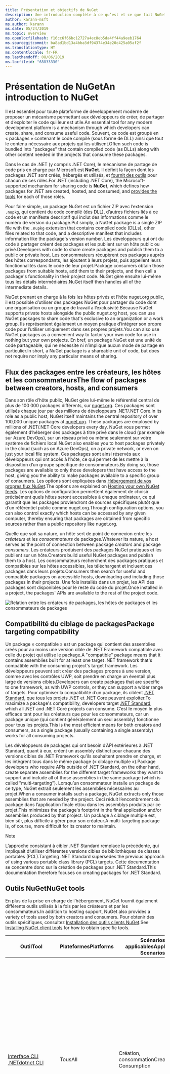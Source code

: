 ```yaml
---
title: Présentation et objectifs de NuGet
description: Une introduction complète à ce qu’est et ce que fait NuGet
author: karann-msft
ms.author: karann
ms.date: 05/24/2019
ms.topic: overview
ms.openlocfilehash: f16cc6f66bc12727a4ec8eb5da4ff44a9eeb1764
ms.sourcegitcommit: ba8ad1bd13a4bba3df94374e34e20c425a05af2f
ms.translationtype: HT
ms.contentlocale: fr-FR
ms.lasthandoff: 08/06/2019
ms.locfileid: "68833330"
---
```

# <a name="an-introduction-to-nuget"></a><span data-ttu-id="dc7ce-103">Présentation de NuGet</span><span class="sxs-lookup"><span data-stu-id="dc7ce-103">An introduction to NuGet</span></span>

<span data-ttu-id="dc7ce-104">Il est essentiel pour toute plateforme de développement moderne de proposer un mécanisme permettant aux développeurs de créer, de partager et d’exploiter le code qui leur est utile.</span><span class="sxs-lookup"><span data-stu-id="dc7ce-104">An essential tool for any modern development platform is a mechanism through which developers can create, share, and consume useful code.</span></span> <span data-ttu-id="dc7ce-105">Souvent, ce code est groupé en « packages » contenant le code compilé (sous forme de DLL) ainsi que tout le contenu nécessaire aux projets qui les utilisent.</span><span class="sxs-lookup"><span data-stu-id="dc7ce-105">Often such code is bundled into "packages" that contain compiled code (as DLLs) along with other content needed in the projects that consume these packages.</span></span>

<span data-ttu-id="dc7ce-106">Dans le cas de .NET (y compris .NET Core), le mécanisme de partage de code pris en charge par Microsoft est **NuGet**. Il définit la façon dont les packages .NET sont créés, hébergés et utilisés, et [fournit des outils](install-nuget-client-tools.md) pour chacun de ces rôles.</span><span class="sxs-lookup"><span data-stu-id="dc7ce-106">For .NET (including .NET Core), the Microsoft-supported mechanism for sharing code is **NuGet**, which defines how packages for .NET are created, hosted, and consumed, and [provides the tools](install-nuget-client-tools.md) for each of those roles.</span></span>

<span data-ttu-id="dc7ce-107">Pour faire simple, un package NuGet est un fichier ZIP avec l’extension `.nupkg`, qui contient du code compilé (des DLL), d’autres fichiers liés à ce code et un manifeste descriptif qui inclut des informations comme le numéro de version du package.</span><span class="sxs-lookup"><span data-stu-id="dc7ce-107">Put simply, a NuGet package is a single ZIP file with the `.nupkg` extension that contains compiled code (DLLs), other files related to that code, and a descriptive manifest that includes information like the package's version number.</span></span> <span data-ttu-id="dc7ce-108">Les développeurs qui ont du code à partager créent des packages et les publient sur un hôte public ou privé.</span><span class="sxs-lookup"><span data-stu-id="dc7ce-108">Developers with code to share create packages and publish them to a public or private host.</span></span> <span data-ttu-id="dc7ce-109">Les consommateurs récupèrent ces packages auprès des hôtes correspondants, les ajoutent à leurs projets, puis appellent leurs fonctionnalités dans le code de leur projet.</span><span class="sxs-lookup"><span data-stu-id="dc7ce-109">Package consumers obtain those packages from suitable hosts, add them to their projects, and then call a package's functionality in their project code.</span></span> <span data-ttu-id="dc7ce-110">NuGet gère ensuite lui-même tous les détails intermédiaires.</span><span class="sxs-lookup"><span data-stu-id="dc7ce-110">NuGet itself then handles all of the intermediate details.</span></span>

<span data-ttu-id="dc7ce-111">NuGet prenant en charge à la fois les hôtes privés et l’hôte nuget.org public, il est possible d’utiliser des packages NuGet pour partager du code dont une organisation ou un groupe de travail a l’exclusivité.</span><span class="sxs-lookup"><span data-stu-id="dc7ce-111">Because NuGet supports private hosts alongside the public nuget.org host, you can use NuGet packages to share code that's exclusive to an organization or a work group.</span></span> <span data-ttu-id="dc7ce-112">Ils représentent également un moyen pratique d’intégrer son propre code pour l’utiliser uniquement dans ses propres projets.</span><span class="sxs-lookup"><span data-stu-id="dc7ce-112">You can also use NuGet packages as a convenient way to factor your own code for use in nothing but your own projects.</span></span> <span data-ttu-id="dc7ce-113">En bref, un package NuGet est une unité de code partageable, qui ne nécessite ni n’implique aucun mode de partage en particulier.</span><span class="sxs-lookup"><span data-stu-id="dc7ce-113">In short, a NuGet package is a shareable unit of code, but does not require nor imply any particular means of sharing.</span></span>

## <a name="the-flow-of-packages-between-creators-hosts-and-consumers"></a><span data-ttu-id="dc7ce-114">Flux des packages entre les créateurs, les hôtes et les consommateurs</span><span class="sxs-lookup"><span data-stu-id="dc7ce-114">The flow of packages between creators, hosts, and consumers</span></span>

<span data-ttu-id="dc7ce-115">Dans son rôle d’hôte public, NuGet gère lui-même le référentiel central de plus de 100 000 packages différents, sur [nuget.org](https://www.nuget.org). Ces packages sont utilisés chaque jour par des millions de développeurs .NET/.NET Core.</span><span class="sxs-lookup"><span data-stu-id="dc7ce-115">In its role as a public host, NuGet itself maintains the central repository of over 100,000 unique packages at [nuget.org](https://www.nuget.org). These packages are employed by millions of .NET/.NET Core developers every day.</span></span> <span data-ttu-id="dc7ce-116">NuGet vous permet également d’héberger des packages à titre privé dans le cloud (par exemple sur Azure DevOps), sur un réseau privé ou même seulement sur votre système de fichiers local.</span><span class="sxs-lookup"><span data-stu-id="dc7ce-116">NuGet also enables you to host packages privately in the cloud (such as on Azure DevOps), on a private network, or even on just your local file system.</span></span> <span data-ttu-id="dc7ce-117">Ces packages sont ainsi réservés aux développeurs qui ont accès à l’hôte, ce qui permet de les mettre à la disposition d’un groupe spécifique de consommateurs.</span><span class="sxs-lookup"><span data-stu-id="dc7ce-117">By doing so, those packages are available to only those developers that have access to the host, giving you the ability to make packages available to a specific group of consumers.</span></span> <span data-ttu-id="dc7ce-118">Les options sont expliquées dans [Hébergement de vos propres flux NuGet](hosting-packages/overview.md).</span><span class="sxs-lookup"><span data-stu-id="dc7ce-118">The options are explained on [Hosting your own NuGet feeds](hosting-packages/overview.md).</span></span> <span data-ttu-id="dc7ce-119">Les options de configuration permettent également de choisir précisément quels hôtes seront accessibles à chaque ordinateur, ce qui garantit que les packages proviendront de sources spécifiques plutôt que d’un référentiel public comme nuget.org.</span><span class="sxs-lookup"><span data-stu-id="dc7ce-119">Through configuration options, you can also control exactly which hosts can be accessed by any given computer, thereby ensuring that packages are obtained from specific sources rather than a public repository like nuget.org.</span></span>

<span data-ttu-id="dc7ce-120">Quelle que soit sa nature, un hôte sert de point de connexion entre les *créateurs* et les *consommateurs* de packages.</span><span class="sxs-lookup"><span data-stu-id="dc7ce-120">Whatever its nature, a host serves as the point of connection between package *creators* and package *consumers*.</span></span> <span data-ttu-id="dc7ce-121">Les créateurs produisent des packages NuGet pratiques et les publient sur un hôte.</span><span class="sxs-lookup"><span data-stu-id="dc7ce-121">Creators build useful NuGet packages and publish them to a host.</span></span> <span data-ttu-id="dc7ce-122">Les consommateurs recherchent des packages pratiques et compatibles sur les hôtes accessibles, les téléchargent et incluent ces packages dans leurs projets.</span><span class="sxs-lookup"><span data-stu-id="dc7ce-122">Consumers then search for useful and compatible packages on accessible hosts, downloading and including those packages in their projects.</span></span> <span data-ttu-id="dc7ce-123">Une fois installés dans un projet, les API des packages sont disponibles pour le reste du code du projet.</span><span class="sxs-lookup"><span data-stu-id="dc7ce-123">Once installed in a project, the packages' APIs are available to the rest of the project code.</span></span>

![Relation entre les créateurs de packages, les hôtes de packages et les consommateurs de packages](media/nuget-roles.png)

## <a name="package-targeting-compatibility"></a><span data-ttu-id="dc7ce-125">Compatibilité du ciblage de packages</span><span class="sxs-lookup"><span data-stu-id="dc7ce-125">Package targeting compatibility</span></span>

<span data-ttu-id="dc7ce-126">Un package « compatible » est un package qui contient des assemblies créés pour au moins une version cible de .NET Framework compatible avec celle du projet qui utilise le package.</span><span class="sxs-lookup"><span data-stu-id="dc7ce-126">A "compatible" package means that it contains assemblies built for at least one target .NET framework that's compatible with the consuming project's target framework.</span></span> <span data-ttu-id="dc7ce-127">Les développeurs peuvent soit créer des packages propres à une version, comme avec les contrôles UWP, soit prendre en charge un éventail plus large de versions cibles.</span><span class="sxs-lookup"><span data-stu-id="dc7ce-127">Developers can create packages that are specific to one framework, as with UWP controls, or they can support a wider range of targets.</span></span> <span data-ttu-id="dc7ce-128">Pour optimiser la compatibilité d’un package, ils ciblent [.NET Standard](/dotnet/standard/net-standard), que tous les projets .NET et .NET Core peuvent exploiter.</span><span class="sxs-lookup"><span data-stu-id="dc7ce-128">To maximize a package's compatibility, developers target [.NET Standard](/dotnet/standard/net-standard), which all .NET and .NET Core projects can consume.</span></span> <span data-ttu-id="dc7ce-129">C’est le moyen le plus efficace tant pour les créateurs que pour les consommateurs, car un package unique (qui contient généralement un seul assembly) fonctionne pour tous les projets.</span><span class="sxs-lookup"><span data-stu-id="dc7ce-129">This is the most efficient means for both creators and consumers, as a single package (usually containing a single assembly) works for all consuming projects.</span></span>

<span data-ttu-id="dc7ce-130">Les développeurs de packages qui ont besoin d’API extérieures à .NET Standard, quant à eux, créent un assembly distinct pour chacune des versions cibles de .NET Framework qu’ils souhaitent prendre en charge, et les intègrent tous dans le même package (« ciblage multiple »).</span><span class="sxs-lookup"><span data-stu-id="dc7ce-130">Package developers who require APIs outside of .NET Standard, on the other hand, create separate assemblies for the different target frameworks they want to support and include all of those assemblies in the same package (which is called "multi-targeting").</span></span> <span data-ttu-id="dc7ce-131">Lorsqu’un consommateur installe un package de ce type, NuGet extrait seulement les assemblies nécessaires au projet.</span><span class="sxs-lookup"><span data-stu-id="dc7ce-131">When a consumer installs such a package, NuGet extracts only those assemblies that are needed by the project.</span></span> <span data-ttu-id="dc7ce-132">Ceci réduit l’encombrement du package dans l’application finale et/ou dans les assemblys produits par ce projet.</span><span class="sxs-lookup"><span data-stu-id="dc7ce-132">This minimizes the package's footprint in the final application and/or assemblies produced by that project.</span></span> <span data-ttu-id="dc7ce-133">Un package à ciblage multiple est, bien sûr, plus difficile à gérer pour son créateur.</span><span class="sxs-lookup"><span data-stu-id="dc7ce-133">A multi-targeting package is, of course, more difficult for its creator to maintain.</span></span>

> [!Note]
> <span data-ttu-id="dc7ce-134">L’approche consistant à cibler .NET Standard remplace la précédente, qui impliquait d’utiliser différentes versions cibles de bibliothèques de classes portables (PCL).</span><span class="sxs-lookup"><span data-stu-id="dc7ce-134">Targeting .NET Standard supersedes the previous approach of using various portable class library (PCL) targets.</span></span> <span data-ttu-id="dc7ce-135">Cette documentation se concentre donc sur la création de packages pour .NET Standard.</span><span class="sxs-lookup"><span data-stu-id="dc7ce-135">This documentation therefore focuses on creating packages for .NET Standard.</span></span>

## <a name="nuget-tools"></a><span data-ttu-id="dc7ce-136">Outils NuGet</span><span class="sxs-lookup"><span data-stu-id="dc7ce-136">NuGet tools</span></span>

<span data-ttu-id="dc7ce-137">En plus de la prise en charge de l’hébergement, NuGet fournit également différents outils utilisés à la fois par les créateurs et par les consommateurs.</span><span class="sxs-lookup"><span data-stu-id="dc7ce-137">In addition to hosting support, NuGet also provides a variety of tools used by both creators and consumers.</span></span> <span data-ttu-id="dc7ce-138">Pour obtenir des outils spécifiques, consultez [Installation des outils clients NuGet](install-nuget-client-tools.md).</span><span class="sxs-lookup"><span data-stu-id="dc7ce-138">See [Installing NuGet client tools](install-nuget-client-tools.md) for how to obtain specific tools.</span></span>

| <span data-ttu-id="dc7ce-139">Outil</span><span class="sxs-lookup"><span data-stu-id="dc7ce-139">Tool</span></span> | <span data-ttu-id="dc7ce-140">Plateformes</span><span class="sxs-lookup"><span data-stu-id="dc7ce-140">Platforms</span></span> | <span data-ttu-id="dc7ce-141">Scénarios applicables</span><span class="sxs-lookup"><span data-stu-id="dc7ce-141">Applicable Scenarios</span></span> | <span data-ttu-id="dc7ce-142">Description</span><span class="sxs-lookup"><span data-stu-id="dc7ce-142">Description</span></span> |
| --- | --- | --- | --- |
| [<span data-ttu-id="dc7ce-143">Interface CLI .NET</span><span class="sxs-lookup"><span data-stu-id="dc7ce-143">dotnet CLI</span></span>](consume-packages/install-use-packages-dotnet-cli.md) | <span data-ttu-id="dc7ce-144">Tous</span><span class="sxs-lookup"><span data-stu-id="dc7ce-144">All</span></span> | <span data-ttu-id="dc7ce-145">Création, consommation</span><span class="sxs-lookup"><span data-stu-id="dc7ce-145">Creation, Consumption</span></span> | <span data-ttu-id="dc7ce-146">Outil CLI pour les bibliothèques .NET Core et .NET Standard et pour les projets de style SDK qui ciblent le .NET Framework (consultez [Attribut SDK](/dotnet/core/tools/csproj#additions)).</span><span class="sxs-lookup"><span data-stu-id="dc7ce-146">CLI tool for .NET Core and .NET Standard libraries, and for SDK-style projects that target .NET Framework (see [SDK attribute](/dotnet/core/tools/csproj#additions)).</span></span> <span data-ttu-id="dc7ce-147">Propose certaines des fonctionnalités de l’interface CLI NuGet directement dans la chaîne d’outils .NET Core.</span><span class="sxs-lookup"><span data-stu-id="dc7ce-147">Provides certain NuGet CLI capabilities directly within the .NET Core tool chain.</span></span> <span data-ttu-id="dc7ce-148">Tout comme l’interface CLI `nuget.exe`, l’interface CLI dotnet n’interagit pas avec les projets Visual Studio.</span><span class="sxs-lookup"><span data-stu-id="dc7ce-148">As with the `nuget.exe` CLI, the dotnet CLI does not interact with Visual Studio projects.</span></span> |
| [<span data-ttu-id="dc7ce-149">Interface CLI de nuget.exe</span><span class="sxs-lookup"><span data-stu-id="dc7ce-149">nuget.exe CLI</span></span>](consume-packages/install-use-packages-nuget-cli.md) | <span data-ttu-id="dc7ce-150">Tous</span><span class="sxs-lookup"><span data-stu-id="dc7ce-150">All</span></span> | <span data-ttu-id="dc7ce-151">Création, consommation</span><span class="sxs-lookup"><span data-stu-id="dc7ce-151">Creation, Consumption</span></span> | <span data-ttu-id="dc7ce-152">Outil CLI pour les bibliothèques .NET Framework et les projets qui ne sont pas de style SDK ciblant les bibliothèques .NET Standard.</span><span class="sxs-lookup"><span data-stu-id="dc7ce-152">CLI tool for .NET Framework libraries and non-SDK-style projects that target .NET Standard libraries.</span></span> <span data-ttu-id="dc7ce-153">Fournit toutes les fonctionnalités de NuGet, avec certaines commandes s’appliquant spécifiquement aux créateurs de package, certaines seulement aux consommateurs et d’autres aux deux.</span><span class="sxs-lookup"><span data-stu-id="dc7ce-153">Provides all NuGet capabilities, with some commands applying specifically to package creators, some applying only to consumers, and others applying to both.</span></span> <span data-ttu-id="dc7ce-154">Par exemple, les créateurs de packages utilisent la commande `nuget pack` pour créer un package à partir de différents assemblies et des fichiers associés, les consommateurs utilisent `nuget install` pour inclure des packages dans un dossier de projet, et tous utilisent `nuget config` pour définir les variables de configuration NuGet.</span><span class="sxs-lookup"><span data-stu-id="dc7ce-154">For example, package creators use the `nuget pack` command to create a package from various assemblies and related files, package consumers use `nuget install` to include packages in a project folder, and everyone uses `nuget config` to set NuGet configuration variables.</span></span> <span data-ttu-id="dc7ce-155">L’interface CLI NuGet, indépendante de la plateforme, n’interagit pas avec les projets Visual Studio.</span><span class="sxs-lookup"><span data-stu-id="dc7ce-155">As a platform-agnostic tool, the NuGet CLI does not interact with Visual Studio projects.</span></span> |
| [<span data-ttu-id="dc7ce-156">Console du Gestionnaire de package</span><span class="sxs-lookup"><span data-stu-id="dc7ce-156">Package Manager Console</span></span>](consume-packages/install-use-packages-powershell.md) | <span data-ttu-id="dc7ce-157">Visual Studio sur Windows</span><span class="sxs-lookup"><span data-stu-id="dc7ce-157">Visual Studio on Windows</span></span> | <span data-ttu-id="dc7ce-158">Consommation</span><span class="sxs-lookup"><span data-stu-id="dc7ce-158">Consumption</span></span> | <span data-ttu-id="dc7ce-159">Propose des [commandes PowerShell](reference/Powershell-Reference.md) permettant d’installer et de gérer des packages dans les projets Visual Studio.</span><span class="sxs-lookup"><span data-stu-id="dc7ce-159">Provides [PowerShell commands](reference/Powershell-Reference.md) for installing and managing packages in Visual Studio projects.</span></span> |
| [<span data-ttu-id="dc7ce-160">Interface utilisateur du Gestionnaire de package</span><span class="sxs-lookup"><span data-stu-id="dc7ce-160">Package Manager UI</span></span>](consume-packages/install-use-packages-visual-studio.md) | <span data-ttu-id="dc7ce-161">Visual Studio sur Windows</span><span class="sxs-lookup"><span data-stu-id="dc7ce-161">Visual Studio on Windows</span></span> | <span data-ttu-id="dc7ce-162">Consommation</span><span class="sxs-lookup"><span data-stu-id="dc7ce-162">Consumption</span></span> | <span data-ttu-id="dc7ce-163">Propose une interface utilisateur facile d’utilisation permettant d’installer et de gérer des packages dans les projets Visual Studio.</span><span class="sxs-lookup"><span data-stu-id="dc7ce-163">Provides an easy-to-use UI for installing and managing packages in Visual Studio projects.</span></span> |
| [<span data-ttu-id="dc7ce-164">Interface utilisateur de gestion de NuGet</span><span class="sxs-lookup"><span data-stu-id="dc7ce-164">Manage NuGet UI</span></span>](/visualstudio/mac/nuget-walkthrough) | <span data-ttu-id="dc7ce-165">Visual Studio pour Mac</span><span class="sxs-lookup"><span data-stu-id="dc7ce-165">Visual Studio for Mac</span></span> | <span data-ttu-id="dc7ce-166">Consommation</span><span class="sxs-lookup"><span data-stu-id="dc7ce-166">Consumption</span></span> | <span data-ttu-id="dc7ce-167">Propose une interface utilisateur facile d’utilisation permettant d’installer et de gérer des packages dans les projets Mac.</span><span class="sxs-lookup"><span data-stu-id="dc7ce-167">Provide an easy-to-use UI for installing and managing packages in Visual Studio for Mac projects.</span></span> |
| [<span data-ttu-id="dc7ce-168">MSBuild</span><span class="sxs-lookup"><span data-stu-id="dc7ce-168">MSBuild</span></span>](reference/msbuild-targets.md) | <span data-ttu-id="dc7ce-169">Windows</span><span class="sxs-lookup"><span data-stu-id="dc7ce-169">Windows</span></span> | <span data-ttu-id="dc7ce-170">Création, consommation</span><span class="sxs-lookup"><span data-stu-id="dc7ce-170">Creation, Consumption</span></span> | <span data-ttu-id="dc7ce-171">Offre la possibilité de créer et de restaurer directement des packages utilisés dans un projet avec la chaîne d’outils MSBuild.</span><span class="sxs-lookup"><span data-stu-id="dc7ce-171">Provides the ability to create packages and restore packages used in a project directly through the MSBuild tool chain.</span></span> |

<span data-ttu-id="dc7ce-172">Comme on peut le constater, les outils NuGet à utiliser dépendent fortement de l’activité (création, utilisation ou publication de packages), ainsi que de la plateforme utilisée.</span><span class="sxs-lookup"><span data-stu-id="dc7ce-172">As you can see, the NuGet tools you work with depend greatly on whether you're creating, consuming, or publishing packages, and the platform on which you're working.</span></span> <span data-ttu-id="dc7ce-173">Les créateurs de packages en sont en général également des consommateurs, car ils s’appuient sur des fonctionnalités qui existent dans d’autres packages NuGet.</span><span class="sxs-lookup"><span data-stu-id="dc7ce-173">Package creators are typically also consumers, as they build on top of functionality that exists in other NuGet packages.</span></span> <span data-ttu-id="dc7ce-174">Bien sûr, ces packages peuvent à leur tour dépendre d’autres packages.</span><span class="sxs-lookup"><span data-stu-id="dc7ce-174">And those packages, of course, may in turn depend on still others.</span></span>

<span data-ttu-id="dc7ce-175">Pour plus d’informations, commencez par les articles [Workflow de création de packages](create-packages/Overview-and-Workflow.md) et [Workflow d’utilisation de packages](consume-packages/Overview-and-Workflow.md).</span><span class="sxs-lookup"><span data-stu-id="dc7ce-175">For more information, start with the [Package creation workflow](create-packages/Overview-and-Workflow.md) and [Package consumption workflow](consume-packages/Overview-and-Workflow.md) articles.</span></span>

## <a name="managing-dependencies"></a><span data-ttu-id="dc7ce-176">Gestion des dépendances</span><span class="sxs-lookup"><span data-stu-id="dc7ce-176">Managing dependencies</span></span>

<span data-ttu-id="dc7ce-177">La facilité à s’appuyer sur le travail des autres est l’un des aspects les plus puissants d’un système de gestion des packages.</span><span class="sxs-lookup"><span data-stu-id="dc7ce-177">The ability to easily build on the work of others is one of most powerful features of a package management system.</span></span> <span data-ttu-id="dc7ce-178">En conséquence, la plus grande partie du travail effectué par NuGet consiste à gérer cette arborescence ou ce « graphique » de dépendance pour chaque projet.</span><span class="sxs-lookup"><span data-stu-id="dc7ce-178">Accordingly, much of what NuGet does is managing that dependency tree or "graph" on behalf of a project.</span></span> <span data-ttu-id="dc7ce-179">Autrement dit, vous devez vous préoccuper seulement des packages que vous utilisez directement dans un projet.</span><span class="sxs-lookup"><span data-stu-id="dc7ce-179">Simply said, you need only concern yourself with those packages that you're directly using in a project.</span></span> <span data-ttu-id="dc7ce-180">Si l’un d’entre eux utilise lui-même d’autres packages (et ainsi de suite), NuGet se charge de toutes ces dépendances des niveaux inférieurs.</span><span class="sxs-lookup"><span data-stu-id="dc7ce-180">If any of those packages themselves consume other packages (which can, in turn, consume still others), NuGet takes care of all those down-level dependencies.</span></span>

<span data-ttu-id="dc7ce-181">L’illustration suivante montre un projet qui dépend de cinq packages, qui à leur tour dépendent de plusieurs autres.</span><span class="sxs-lookup"><span data-stu-id="dc7ce-181">The following image shows a project that depends on five packages, which in turn depend on a number of others.</span></span>

![Exemple de graphe des dépendances NuGet pour un projet .NET](media/dependency-graph.png)

<span data-ttu-id="dc7ce-183">Notez que certains packages apparaissent plusieurs fois dans le graphe des dépendances.</span><span class="sxs-lookup"><span data-stu-id="dc7ce-183">Notice that some packages appear multiple times in the dependency graph.</span></span> <span data-ttu-id="dc7ce-184">Par exemple, il existe trois consommateurs différents du package B, et chaque consommateur peut également spécifier une version différente pour ce package (non représenté).</span><span class="sxs-lookup"><span data-stu-id="dc7ce-184">For example, there are three different consumers of package B, and each consumer might also specify a different version for that package (not shown).</span></span> <span data-ttu-id="dc7ce-185">C’est un cas courant, en particulier pour les packages les plus utilisés.</span><span class="sxs-lookup"><span data-stu-id="dc7ce-185">This is a common occurrence, especially for widely-used packages.</span></span> <span data-ttu-id="dc7ce-186">Heureusement, NuGet se charge de tout le travail en identifiant exactement la version du package B qui convient à tous les consommateurs.</span><span class="sxs-lookup"><span data-stu-id="dc7ce-186">NuGet fortunately does all the hard work to determine exactly which version of package B satisfies all consumers.</span></span> <span data-ttu-id="dc7ce-187">NuGet fait ensuite de même pour tous les autres packages, quelle que soit la profondeur du graphique de dépendance.</span><span class="sxs-lookup"><span data-stu-id="dc7ce-187">NuGet then does the same for all other packages, no matter how deep the dependency graph.</span></span>

<span data-ttu-id="dc7ce-188">Pour plus d’informations sur la façon dont NuGet réalise ce service, consultez [Résolution des dépendances](consume-packages/dependency-resolution.md).</span><span class="sxs-lookup"><span data-stu-id="dc7ce-188">For more details on how NuGet performs this service, see [Dependency resolution](consume-packages/dependency-resolution.md).</span></span>

## <a name="tracking-references-and-restoring-packages"></a><span data-ttu-id="dc7ce-189">Suivi des références et restauration de packages</span><span class="sxs-lookup"><span data-stu-id="dc7ce-189">Tracking references and restoring packages</span></span>

<span data-ttu-id="dc7ce-190">Compte tenu de la simplicité de déplacement de projets entre différents ordinateurs de développeurs, référentiels de contrôle de code source, serveurs de builds, etc., il est très peu pratique de conserver les assemblys binaires de packages NuGet directement liés à un projet.</span><span class="sxs-lookup"><span data-stu-id="dc7ce-190">Because projects can easily move between developer computers, source control repositories, build servers, and so forth, it's highly impractical to keep the binary assemblies of NuGet packages directly bound to a project.</span></span> <span data-ttu-id="dc7ce-191">Cela aurait pour effet d’encombrer inutilement chacune des copies du projet (et ainsi de gaspiller de l’espace dans les référentiels de contrôle de code source).</span><span class="sxs-lookup"><span data-stu-id="dc7ce-191">Doing so would make each copy of the project unnecessarily bloated (and thereby waste space in source control repositories).</span></span> <span data-ttu-id="dc7ce-192">Il serait également très difficile de mettre à jour les fichiers binaires des packages, car la nouvelle version devrait s’appliquer à toutes les copies du projet.</span><span class="sxs-lookup"><span data-stu-id="dc7ce-192">It would also make it very difficult to update package binaries to newer versions as updates would have to be applied across all copies of the project.</span></span>

<span data-ttu-id="dc7ce-193">NuGet gère plutôt une simple liste de références des packages dont dépend le projet, qui englobe les dépendances de niveau supérieur et de niveau inférieur.</span><span class="sxs-lookup"><span data-stu-id="dc7ce-193">NuGet instead maintains a simple reference list of the packages upon which a project depends, including both top-level and down-level dependencies.</span></span> <span data-ttu-id="dc7ce-194">Autrement dit, lorsqu’un package est installé dans un projet à partir d’un hôte, NuGet enregistre l’identificateur et le numéro de version du package dans cette liste de références.</span><span class="sxs-lookup"><span data-stu-id="dc7ce-194">That is, whenever you install a package from some host into a project, NuGet records the package identifier and version number in the reference list.</span></span> <span data-ttu-id="dc7ce-195">(La désinstallation d’un package supprime bien sûr celui-ci de la liste.) NuGet offre un moyen de restaurer tous les packages référencés à la demande, comme le décrit la section [Restauration de packages](consume-packages/package-restore.md).</span><span class="sxs-lookup"><span data-stu-id="dc7ce-195">(Uninstalling a package, of course, removes it from the list.) NuGet then provides a means to restore all referenced packages upon request, as described on [Package restore](consume-packages/package-restore.md).</span></span>

![Une liste des références NuGet est créée à l’installation du package et elle peut être utilisée pour restaurer des packages ailleurs.](media/nuget-restore.png)

<span data-ttu-id="dc7ce-197">Avec seulement la liste des références, NuGet peut à tout moment réinstaller &mdash; autrement dit, *restaurer* &mdash; tous ces packages à partir d’hôtes publics et privés.</span><span class="sxs-lookup"><span data-stu-id="dc7ce-197">With only the reference list, NuGet can then reinstall&mdash;that is, *restore*&mdash;all of those packages from public and/or private hosts at any later time.</span></span> <span data-ttu-id="dc7ce-198">Pour valider un projet dans le contrôle de code source ou le partager par un autre moyen, il suffit d’inclure la liste des références et d’exclure les fichiers binaires des packages (consultez la section [Packages et contrôle de code source](consume-packages/packages-and-source-control.md).)</span><span class="sxs-lookup"><span data-stu-id="dc7ce-198">When committing a project to source control, or sharing it in some other way, you include only the reference list and exclude any package binaries (see [Packages and source control](consume-packages/packages-and-source-control.md).)</span></span>

<span data-ttu-id="dc7ce-199">L’ordinateur qui reçoit un projet, par exemple un serveur de builds obtenant une copie du projet dans le cadre d’un système de déploiement automatisé, demande simplement à NuGet de restaurer les dépendances quand elles sont nécessaires.</span><span class="sxs-lookup"><span data-stu-id="dc7ce-199">The computer that receives a project, such as a build server obtaining a copy of the project as part of an automated deployment system, simply asks NuGet to restore dependencies whenever they're needed.</span></span> <span data-ttu-id="dc7ce-200">Les systèmes de build, comme Azure DevOps, fournissent des étapes de « restauration NuGet » à cette fin.</span><span class="sxs-lookup"><span data-stu-id="dc7ce-200">Build systems like Azure DevOps provide "NuGet restore" steps for this exact purpose.</span></span> <span data-ttu-id="dc7ce-201">De même, lorsque les développeurs récupèrent une copie d’un projet (par exemple, en clonant un référentiel), ils peuvent appeler une commande du type `nuget restore` (interface CLI NuGet), `dotnet restore` (interface CLI dotnet) ou `Install-Package` (console du Gestionnaire de package) pour avoir tous les packages nécessaires.</span><span class="sxs-lookup"><span data-stu-id="dc7ce-201">Similarly, when developers obtain a copy of a project (as when cloning a repository), they can invoke command like `nuget restore` (NuGet CLI), `dotnet restore` (dotnet CLI), or `Install-Package` (Package Manager Console) to obtain all the necessary packages.</span></span> <span data-ttu-id="dc7ce-202">Visual Studio, pour sa part, restaure automatiquement les packages lors de la création d’un projet (tant que la restauration automatique est activée, comme l’explique la page [Restauration de package](consume-packages/package-restore.md)).</span><span class="sxs-lookup"><span data-stu-id="dc7ce-202">Visual Studio, for its part, automatically restores packages when building a project (provided that automatic restore is enabled, as described on [Package restore](consume-packages/package-restore.md)).</span></span>

<span data-ttu-id="dc7ce-203">Le rôle principal de NuGet pour les développeurs est clairement de gérer cette liste de références pour le compte de votre projet, et de fournir les moyens de restaurer efficacement (et de mettre à jour) les packages référencés.</span><span class="sxs-lookup"><span data-stu-id="dc7ce-203">Clearly, then, NuGet's primary role where developers are concerned is maintaining that reference list on behalf of your project and providing the means to efficiently restore (and update) those referenced packages.</span></span> <span data-ttu-id="dc7ce-204">Cette liste est gérée dans un des deux *formats de gestion des packages*, nommés :</span><span class="sxs-lookup"><span data-stu-id="dc7ce-204">This list is maintained in one of two *package management formats*, as they're called:</span></span>

- <span data-ttu-id="dc7ce-205">[PackageReference](consume-packages/package-references-in-project-files.md) (ou « Références des packages dans les fichiers projet ») : *(NuGet 4.0+)* Gère la liste des dépendances de niveau supérieur d’un projet directement dans le fichier projet ; aucun fichier distinct n’est nécessaire.</span><span class="sxs-lookup"><span data-stu-id="dc7ce-205">[PackageReference](consume-packages/package-references-in-project-files.md) (or "package references in project files") | *(NuGet 4.0+)* Maintains a list of a project's top-level dependencies directly within the project file, so no separate file is needed.</span></span> <span data-ttu-id="dc7ce-206">Un fichier associé, `obj/project.assets.json`, est généré dynamiquement pour gérer le graphique de dépendance global des packages utilisés par un projet, ainsi que toutes les dépendances de bas niveau.</span><span class="sxs-lookup"><span data-stu-id="dc7ce-206">An associated file, `obj/project.assets.json`, is dynamically generated to manage the overall dependency graph of the packages that a project uses along with all down-level dependencies.</span></span> <span data-ttu-id="dc7ce-207">PackageReference est toujours utilisé par les projets .NET Core.</span><span class="sxs-lookup"><span data-stu-id="dc7ce-207">PackageReference is always used by .NET Core projects.</span></span>

- <span data-ttu-id="dc7ce-208">[`packages.config`](reference/packages-config.md) : *(NuGet 1.0+)* Fichier XML qui gère une liste plate de toutes les dépendances du projet, notamment les dépendances des autres packages installés.</span><span class="sxs-lookup"><span data-stu-id="dc7ce-208">[`packages.config`](reference/packages-config.md): *(NuGet 1.0+)* An XML file that maintains a flat list of all dependencies in the project, including the dependencies of other installed packages.</span></span> <span data-ttu-id="dc7ce-209">Les packages installés ou restaurés sont stockés dans un dossier `packages`.</span><span class="sxs-lookup"><span data-stu-id="dc7ce-209">Installed or restored packages are stored in a `packages` folder.</span></span>

<span data-ttu-id="dc7ce-210">Le format de gestion des packages utilisé dépend du type de projet, ainsi que de la version disponible de NuGet (ou de Visual Studio).</span><span class="sxs-lookup"><span data-stu-id="dc7ce-210">Which package management format is employed in any given project depends on the project type, and the available version of NuGet (and/or Visual Studio).</span></span> <span data-ttu-id="dc7ce-211">Pour savoir quel format est utilisé, recherchez `packages.config` dans la racine du projet après avoir installé votre premier package.</span><span class="sxs-lookup"><span data-stu-id="dc7ce-211">To check what format is being used, simply look for `packages.config` in the project root after installing your first package.</span></span> <span data-ttu-id="dc7ce-212">Si vous ne possédez pas ce fichier, recherchez l’élément \<PackageReference\> directement dans le fichier projet.</span><span class="sxs-lookup"><span data-stu-id="dc7ce-212">If you don't have that file, look in the project file directly for a \<PackageReference\> element.</span></span>

<span data-ttu-id="dc7ce-213">Si vous avez le choix, nous vous recommandons d’utiliser PackageReference.</span><span class="sxs-lookup"><span data-stu-id="dc7ce-213">When you have a choice, we recommend using PackageReference.</span></span> <span data-ttu-id="dc7ce-214">`packages.config` est conservé pour des raisons d’héritage et ne fait plus l’objet d’un développement actif.</span><span class="sxs-lookup"><span data-stu-id="dc7ce-214">`packages.config` is maintained for legacy purposes and is no longer under active development.</span></span>

> [!Tip]
> <span data-ttu-id="dc7ce-215">Diverses commandes CLI `nuget.exe`, comme `nuget install`, n’ajoutent pas automatiquement le package à la liste de référence.</span><span class="sxs-lookup"><span data-stu-id="dc7ce-215">Various `nuget.exe` CLI commands, like `nuget install`, do not automatically add the package to the reference list.</span></span> <span data-ttu-id="dc7ce-216">La liste est mise à jour lors de l’installation d’un package avec le Gestionnaire de package de Visual Studio (interface utilisateur ou console) et l’interface CLI `dotnet.exe`.</span><span class="sxs-lookup"><span data-stu-id="dc7ce-216">The list is updated when installing a package with the Visual Studio Package Manager (UI or Console), and with `dotnet.exe` CLI.</span></span>

## <a name="what-else-does-nuget-do"></a><span data-ttu-id="dc7ce-217">Autres fonctionnalités de NuGet</span><span class="sxs-lookup"><span data-stu-id="dc7ce-217">What else does NuGet do?</span></span>

<span data-ttu-id="dc7ce-218">Nous avons vu jusqu’ici les caractéristiques suivantes de NuGet :</span><span class="sxs-lookup"><span data-stu-id="dc7ce-218">So far you've learned the following characteristics of NuGet:</span></span>

- <span data-ttu-id="dc7ce-219">NuGet propose le référentiel central nuget.org, qui prend en charge l’hébergement privé.</span><span class="sxs-lookup"><span data-stu-id="dc7ce-219">NuGet provides the central nuget.org repository with support for private hosting.</span></span>
- <span data-ttu-id="dc7ce-220">NuGet fournit les outils dont les développeurs ont besoin pour créer, publier et consommer des packages.</span><span class="sxs-lookup"><span data-stu-id="dc7ce-220">NuGet provides the tools developers need for creating, publishing, and consuming packages.</span></span>
- <span data-ttu-id="dc7ce-221">Plus important encore, NuGet gère la liste des références des packages utilisés dans le projet, et a la capacité de restaurer et de mettre à jour ces packages à partir de cette liste.</span><span class="sxs-lookup"><span data-stu-id="dc7ce-221">Most importantly, NuGet maintains a reference list of packages used in a project and the ability to restore and update those packages from that list.</span></span>

<span data-ttu-id="dc7ce-222">Pour que ces processus fonctionnent efficacement, NuGet effectue certaines optimisations en arrière-plan.</span><span class="sxs-lookup"><span data-stu-id="dc7ce-222">To make these processes work efficiently, NuGet does some behind-the-scenes optimizations.</span></span> <span data-ttu-id="dc7ce-223">En particulier, NuGet gère un cache de package et un dossier de packages globaux pour accélérer l’installation et la réinstallation.</span><span class="sxs-lookup"><span data-stu-id="dc7ce-223">Most notably, NuGet manages a package cache and a global packages folder to shortcut installation and reinstallation.</span></span> <span data-ttu-id="dc7ce-224">Le cache évite d’avoir à télécharger un package déjà installé sur l’ordinateur.</span><span class="sxs-lookup"><span data-stu-id="dc7ce-224">The cache avoids downloading a package that's already been installed on the machine.</span></span> <span data-ttu-id="dc7ce-225">Grâce au dossier de packages globaux, plusieurs projets peuvent partager le même package installé, ce qui réduit l’encombrement global de NuGet sur l’ordinateur.</span><span class="sxs-lookup"><span data-stu-id="dc7ce-225">The global packages folder allows multiple projects to share the same installed package, thereby reducing NuGet's overall footprint on the computer.</span></span> <span data-ttu-id="dc7ce-226">Le cache et le dossier de packages globaux sont également très pratiques pour restaurer fréquemment un grand nombre de packages, comme sur un serveur de builds.</span><span class="sxs-lookup"><span data-stu-id="dc7ce-226">The cache and global packages folder are also very helpful when you're frequently restoring a larger number of packages, as on a build server.</span></span> <span data-ttu-id="dc7ce-227">Pour plus d’informations sur ces mécanismes, consultez [Gérer les dossiers de packages globaux et de cache](consume-packages/managing-the-global-packages-and-cache-folders.md).</span><span class="sxs-lookup"><span data-stu-id="dc7ce-227">For more details on these mechanisms, see [Managing the global packages and cache folders](consume-packages/managing-the-global-packages-and-cache-folders.md).</span></span>

<span data-ttu-id="dc7ce-228">Pour un projet donné, NuGet gère le graphique de dépendance global, ce qui implique de résoudre à nouveau des références multiples à différentes versions du même package.</span><span class="sxs-lookup"><span data-stu-id="dc7ce-228">Within an individual project, NuGet manages the overall dependency graph, which again includes resolving multiple references to different versions of the same package.</span></span> <span data-ttu-id="dc7ce-229">Il est fréquent qu’un projet ait une dépendance d’un ou plusieurs packages qui ont eux-mêmes les mêmes dépendances.</span><span class="sxs-lookup"><span data-stu-id="dc7ce-229">It's quite common that a project takes a dependency on one or more packages that themselves have the same dependencies.</span></span> <span data-ttu-id="dc7ce-230">Par exemple, certains des packages utilitaires les plus pratiques de nuget.org sont utilisés par beaucoup d’autres packages.</span><span class="sxs-lookup"><span data-stu-id="dc7ce-230">Some of the most useful utility packages on nuget.org are employed by many other packages.</span></span> <span data-ttu-id="dc7ce-231">Pris dans sa totalité, le graphique de dépendance peut facilement comporter dix références distinctes à des versions différentes du même package.</span><span class="sxs-lookup"><span data-stu-id="dc7ce-231">In the entire dependency graph, then, you could easily have ten different references to different versions of the same package.</span></span> <span data-ttu-id="dc7ce-232">Pour éviter d’importer plusieurs versions de ce package dans l’application elle-même, NuGet repère la version utilisable par tout le monde.</span><span class="sxs-lookup"><span data-stu-id="dc7ce-232">To avoid bringing multiple versions of that package into the application itself, NuGet sorts out which single version can be used by all consumers.</span></span> <span data-ttu-id="dc7ce-233">(Pour plus d’informations, consultez la page [Résolution des dépendances](consume-packages/dependency-resolution.md).)</span><span class="sxs-lookup"><span data-stu-id="dc7ce-233">(For more information, see [Dependency Resolution](consume-packages/dependency-resolution.md).)</span></span>

<span data-ttu-id="dc7ce-234">De plus, NuGet gère toutes les spécifications liées à la façon dont les packages sont structurés (notamment la [localisation](create-packages/creating-localized-packages.md) et les [symboles de débogage](create-packages/symbol-packages.md)) et dont ils sont [référencés](consume-packages/package-references-in-project-files.md) (notamment les [plages de versions](reference/package-versioning.md#version-ranges-and-wildcards) et les [préversions](create-packages/prerelease-packages.md).) NuGet propose également différentes API permettant d’interagir par programme avec ses services, et offre un support aux développeurs qui écrivent des modèles de projet et des extensions Visual Studio.</span><span class="sxs-lookup"><span data-stu-id="dc7ce-234">Beyond that, NuGet maintains all the specifications related to how packages are structured (including [localization](create-packages/creating-localized-packages.md) and [debug symbols](create-packages/symbol-packages.md)) and how they are [referenced](consume-packages/package-references-in-project-files.md) (including [version ranges](reference/package-versioning.md#version-ranges-and-wildcards) and [pre-release versions](create-packages/prerelease-packages.md).) NuGet also provides various APIs to work with its services programmatically, and provides support for developers who write Visual Studio extensions and project templates.</span></span>

<span data-ttu-id="dc7ce-235">Prenez un moment pour parcourir la table des matières de cette documentation : toutes ces fonctionnalités y sont représentées, ainsi que des notes de publication remontant aux débuts de NuGet.</span><span class="sxs-lookup"><span data-stu-id="dc7ce-235">Take a moment to browse the table of contents for this documentation, and you see all of these capabilities represented there, along with release notes dating back to NuGet's beginnings.</span></span>

## <a name="comments-contributions-and-issues"></a><span data-ttu-id="dc7ce-236">Commentaires, contributions et problèmes</span><span class="sxs-lookup"><span data-stu-id="dc7ce-236">Comments, contributions, and issues</span></span>

<span data-ttu-id="dc7ce-237">Enfin, les commentaires et les contributions à cette documentation sont les bienvenus &mdash; sélectionnez simplement les commandes **Commentaires** et **Modifier** en haut d’une page, ou consultez le [référentiel de documents ](https://github.com/NuGet/docs.microsoft.com-nuget/) et la [liste des documents consacrés aux problèmes](https://github.com/NuGet/docs.microsoft.com-nuget/issues) sur GitHub.</span><span class="sxs-lookup"><span data-stu-id="dc7ce-237">Finally, we very much welcome comments and contributions to this documentation&mdash;just select the **Feedback** and **Edit** commands on the top of any page, or visit the [docs repository](https://github.com/NuGet/docs.microsoft.com-nuget/) and [docs issue list](https://github.com/NuGet/docs.microsoft.com-nuget/issues) on GitHub.</span></span>

<span data-ttu-id="dc7ce-238">Nous apprécions également les contributions à NuGet à proprement parler sur ses [différents référentiels GitHub](https://github.com/NuGet/Home) ; vous trouverez les problèmes de NuGet sur [https://github.com/NuGet/home/issues](https://github.com/NuGet/home/issues).</span><span class="sxs-lookup"><span data-stu-id="dc7ce-238">We also welcome contributions to NuGet itself through its [various GitHub repositories](https://github.com/NuGet/Home); NuGet issues can be found on [https://github.com/NuGet/home/issues](https://github.com/NuGet/home/issues).</span></span>

<span data-ttu-id="dc7ce-239">Profitez de votre expérience NuGet !</span><span class="sxs-lookup"><span data-stu-id="dc7ce-239">Enjoy your NuGet experience!</span></span>
